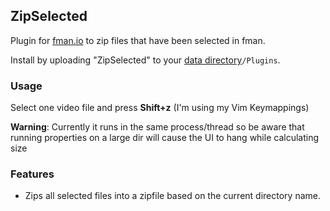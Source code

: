 ## ZipSelected

Plugin for [fman.io](https://fman.io) to zip files that have been selected in fman.

Install by uploading "ZipSelected" to your [data directory](https://fman.io/docs/customizing-fman)`/Plugins`.

### Usage

Select one video file and press **Shift+z** (I'm using my Vim Keymappings)

**Warning**: Currently it runs in the same process/thread so be aware that running properties on a large dir will cause the UI to hang while calculating size

### Features

 - Zips all selected files into a zipfile based on the current directory name.